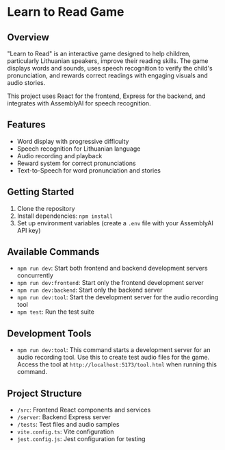 # Learn to Read Game

## Overview

"Learn to Read" is an interactive game designed to help children, particularly Lithuanian speakers, improve their reading skills. The game displays words and sounds, uses speech recognition to verify the child's pronunciation, and rewards correct readings with engaging visuals and audio stories.

This project uses React for the frontend, Express for the backend, and integrates with AssemblyAI for speech recognition.

## Features

- Word display with progressive difficulty
- Speech recognition for Lithuanian language
- Audio recording and playback
- Reward system for correct pronunciations
- Text-to-Speech for word pronunciation and stories

## Getting Started

1. Clone the repository
2. Install dependencies: `npm install`
3. Set up environment variables (create a `.env` file with your AssemblyAI API key)

## Available Commands

- `npm run dev`: Start both frontend and backend development servers concurrently
- `npm run dev:frontend`: Start only the frontend development server
- `npm run dev:backend`: Start only the backend server
- `npm run dev:tool`: Start the development server for the audio recording tool
- `npm test`: Run the test suite

## Development Tools

- `npm run dev:tool`: This command starts a development server for an audio recording tool. Use this to create test audio files for the game. Access the tool at `http://localhost:5173/tool.html` when running this command.

## Project Structure

- `/src`: Frontend React components and services
- `/server`: Backend Express server
- `/tests`: Test files and audio samples
- `vite.config.ts`: Vite configuration
- `jest.config.js`: Jest configuration for testing

